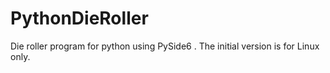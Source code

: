 # PythonDieRoller
Die roller program for python using PySide6 .
The initial version is for Linux only.
